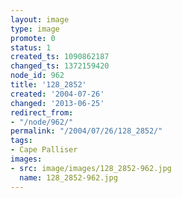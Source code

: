 ```yaml
---
layout: image
type: image
promote: 0
status: 1
created_ts: 1090862187
changed_ts: 1372159420
node_id: 962
title: '128_2852'
created: '2004-07-26'
changed: '2013-06-25'
redirect_from:
- "/node/962/"
permalink: "/2004/07/26/128_2852/"
tags:
- Cape Palliser
images:
- src: image/images/128_2852-962.jpg
  name: 128_2852-962.jpg
---
```


